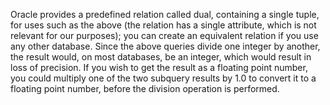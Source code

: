 Oracle provides a predefined relation called dual, containing a single tuple, for uses such as the above (the relation has a single attribute, which is not relevant for our purposes); you can create an equivalent relation if you use any other database. Since the above queries divide one integer by another, the result would, on most databases, be an integer, which would result in loss of precision. If you wish to get the result as a floating point number, you could multiply one of the two subquery results by 1.0 to convert it to a floating point number, before the division operation is performed.

